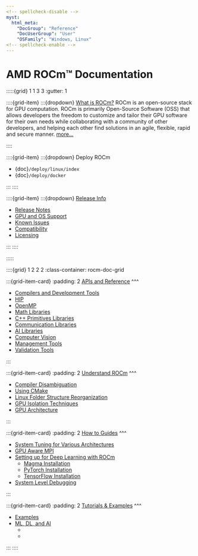 ```yaml
---
<!-- spellcheck-disable -->
myst:
  html_meta:
    "DocGroup": "Reference"
    "DocUserGroup": "User"
    "OSFamily": "Windows, Linux"
<!-- spellcheck-enable -->
---
```


# AMD ROCm™ Documentation

:::::{grid} 1 1 3 3
:gutter: 1

::::{grid-item}
:::{dropdown} [What is ROCm?](rocm)
ROCm is an open-source stack for GPU computation. ROCm is primarily
Open-Source Software (OSS) that allows developers the freedom to customize and
tailor their GPU software for their own needs while collaborating with a
community of other developers, and helping each other find solutions in an
agile, flexible, rapid and secure manner. [more...](rocm)

::::

::::{grid-item}
:::{dropdown} Deploy ROCm

- {doc}`/deploy/linux/index`
- {doc}`/deploy/docker`

:::
::::

::::{grid-item}
:::{dropdown} [Release Info](release)

- [Release Notes](release)
- [GPU and OS Support](release/gpu_os_support)
- [Known Issues](https://github.com/RadeonOpenCompute/ROCm/labels/Verified%20Issue)
- [Compatibility](release/compatibility)
- [Licensing](release/licensing)

:::
::::

:::::

::::{grid} 1 2 2 2
:class-container: rocm-doc-grid

:::{grid-item-card}
:padding: 2
[APIs and Reference](reference/all)
^^^

- [Compilers and Development Tools](reference/compilers)
- [HIP](reference/hip)
- [OpenMP](reference/openmp/openmp)
- [Math Libraries](reference/gpu_libraries/math)
- [C++ Primitives Libraries](reference/gpu_libraries/c++_primitives)
- [Communication Libraries](reference/gpu_libraries/communication)
- [AI Libraries](reference/ai_tools)
- [Computer Vision](reference/computer_vision)
- [Management Tools](reference/management_tools)
- [Validation Tools](reference/validation_tools)

:::

:::{grid-item-card}
:padding: 2
[Understand ROCm](understand/all)
^^^

- [Compiler Disambiguation](understand/compiler_disambiguation)
- [Using CMake](understand/cmake_packages)
- [Linux Folder Structure Reorganization](understand/file_reorg)
- [GPU Isolation Techniques](understand/gpu_isolation)
- [GPU Architecture](understand/gpu_arch)

:::

:::{grid-item-card}
:padding: 2
[How to Guides](how_to/all)
^^^

- [System Tuning for Various Architectures](how_to/tuning_guides/index)
- [GPU Aware MPI](how_to/gpu_aware_mpi)
- [Setting up for Deep Learning with ROCm](how_to/deep_learning_rocm)
  - [Magma Installation](how_to/magma_install/magma_install)
  - [PyTorch Installation](how_to/pytorch_install/pytorch_install)
  - [TensorFlow Installation](how_to/tensorflow_install/tensorflow_install)
- [System Level Debugging](how_to/system_debugging.md)

:::

:::{grid-item-card}
:padding: 2
[Tutorials & Examples](examples/all)
^^^

- [Examples](https://github.com/amd/rocm-examples)
- [ML, DL, and AI](examples/machine_learning/all)
  - [](examples/machine_learning/pytorch_inception)
  - [](examples/machine_learning/migraphx_optimization)

:::
::::
